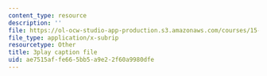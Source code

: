```yaml
---
content_type: resource
description: ''
file: https://ol-ocw-studio-app-production.s3.amazonaws.com/courses/15-071-the-analytics-edge-spring-2017/ae7515affe665bb5a9e22f60a9980dfe_6m4l2k9hBZw.srt
file_type: application/x-subrip
resourcetype: Other
title: 3play caption file
uid: ae7515af-fe66-5bb5-a9e2-2f60a9980dfe
---
```

